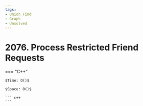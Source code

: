 ```yaml
---
tags:
- Union Find
- Graph
- Unsolved
---
```



# 2076. Process Restricted Friend Requests

=== "C++"

    $Time: O()$

    $Space: O()$

    ``` c++
    ```
